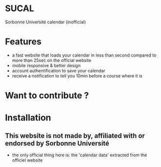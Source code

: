 # SUCAL
Sorbonne Université calendar (inofficial)

# Features
- a fast website that loads your calendar in less than second compared to more than 25sec on the official website
- mobile responsive & better design
- account authentification to save your calendar 
- receive a notification to tell you 10min before a course where it is


# Want to contribute ?

# Installation

## This website is not made by, affiliated with or endorsed by Sorbonne Université
- the only official thing here is:  the 'calendar data' extracted from the officiel website

